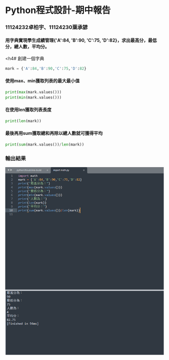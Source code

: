 <tr>
<h1>Python程式設計-期中報告</h1>
<h3>11124232卓柏宇、11124230葉承諺</h3>
</tr>
<h4>用字典實現學生成績管理{'A':84, 'B':90, 'C':75, 'D':82}，求出最高分，最低分，總人數，平均分。</h4>

<h4# 創建一個字典</h4>

```python
mark = {'A':84,'B':90,'C':75,'D':82}
```

<h4>使用max、min獲取列表的最大最小值</h4>

```python
print(max(mark.values()))
print(min(mark.values()))
```
<h4>在使用len獲取列表長度</h4>

```python
print(len(mark))
```
<h4>最後再用sum獲取總和再除以總人數就可獲得平均</h4>

```python
print(sum(mark.values())/len(mark))
```

<h3>輸出結果</h3>

![image](https://github.com/qwertidy/report/blob/main/python.png)
